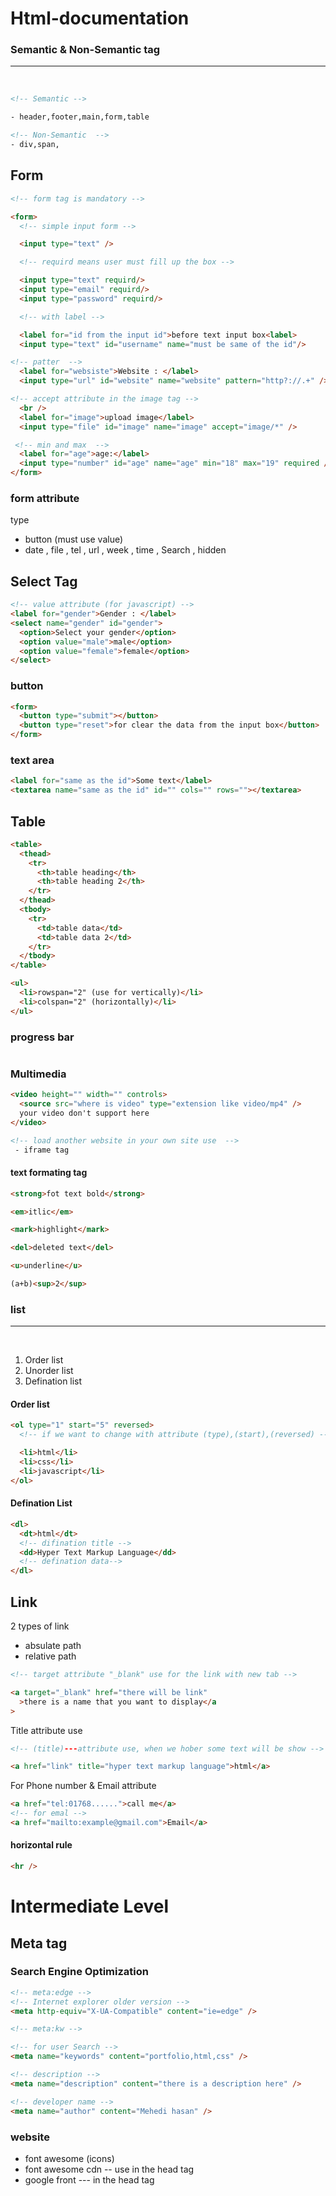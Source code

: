 # Html-documentation

<!-- Semantic tag -->

### Semantic & Non-Semantic tag

<hr/><br>

```html
<!-- Semantic -->

- header,footer,main,form,table

<!-- Non-Semantic  -->
- div,span,
```

<!-- form part here -->

## Form

```html
<!-- form tag is mandatory -->

<form>
  <!-- simple input form -->

  <input type="text" />

  <!-- requird means user must fill up the box -->

  <input type="text" requird/>
  <input type="email" requird/>
  <input type="password" requird/>

  <!-- with label -->

  <label for="id from the input id">before text input box<label>
  <input type="text" id="username" name="must be same of the id"/>

<!-- patter  -->
  <label for="websiste">Website : </label>
  <input type="url" id="website" name="website" pattern="http?://.+" />

<!-- accept attribute in the image tag -->
  <br />
  <label for="image">upload image</label>
  <input type="file" id="image" name="image" accept="image/*" />

 <!-- min and max  -->
  <label for="age">age:</label>
  <input type="number" id="age" name="age" min="18" max="19" required />
</form>
```

### form attribute

type

- button (must use value)
- date , file , tel , url , week , time , Search , hidden

## Select Tag

```html
<!-- value attribute (for javascript) -->
<label for="gender">Gender : </label>
<select name="gender" id="gender">
  <option>Select your gender</option>
  <option value="male">male</option>
  <option value="female">female</option>
</select>
```

### button

```html
<form>
  <button type="submit"></button>
  <button type="reset">for clear the data from the input box</button>
</form>
```

### text area

```html
<label for="same as the id">Some text</label>
<textarea name="same as the id" id="" cols="" rows=""></textarea>
```

  <!-- Table part here -->

## Table

```html
<table>
  <thead>
    <tr>
      <th>table heading</th>
      <th>table heading 2</th>
    </tr>
  </thead>
  <tbody>
    <tr>
      <td>table data</td>
      <td>table data 2</td>
    </tr>
  </tbody>
</table>

<ul>
  <li>rowspan="2" (use for vertically)</li>
  <li>colspan="2" (horizontally)</li>
</ul>
```

### progress bar

```html


```

### Multimedia

```html
<video height="" width="" controls>
  <source src="where is video" type="extension like video/mp4" />
  your video don't support here
</video>

<!-- load another website in your own site use  -->
 - iframe tag
```

<!-- Text formating part -->

#### text formating tag

```html
<strong>fot text bold</strong>

<em>itlic</em>

<mark>highlight</mark>

<del>deleted text</del>

<u>underline</u>

(a+b)<sup>2</sup>
```

<!-- Listing area part -->

### list

<hr/><br>

1.  Order list
2.  Unorder list
3.  Defination list

<!--Oeder list -->

#### Order list

```html
<ol type="1" start="5" reversed>
  <!-- if we want to change with attribute (type),(start),(reversed) -->

  <li>html</li>
  <li>css</li>
  <li>javascript</li>
</ol>
```

<!--Defination list -->

#### Defination List

```html
<dl>
  <dt>html</dt>
  <!-- difination title -->
  <dd>Hyper Text Markup Language</dd>
  <!-- defination data-->
</dl>
```

<!-- Linking area here -->

## Link

2 types of link

- absulate path
- relative path

```html
<!-- target attribute "_blank" use for the link with new tab -->

<a target="_blank" href="there will be link"
  >there is a name that you want to display</a
>
```

Title attribute use

```html
<!-- (title)---attribute use, when we hober some text will be show -->

<a href="link" title="hyper text markup language">html</a>
```

For Phone number & Email attribute

```html
<a href="tel:01768......">call me</a>
<!-- for emal -->
<a href="mailto:example@gmail.com">Email</a>
```

#### horizontal rule

```html
<hr />
```

# Intermediate Level

## Meta tag

### Search Engine Optimization

```html
<!-- meta:edge -->
<!-- Internet explorer older version -->
<meta http-equiv="X-UA-Compatible" content="ie=edge" />

<!-- meta:kw -->

<!-- for user Search -->
<meta name="keywords" content="portfolio,html,css" />

<!-- description -->
<meta name="description" content="there is a description here" />

<!-- developer name -->
<meta name="author" content="Mehedi hasan" />
```

### website

- font awesome (icons)
- font awesome cdn -- use in the head tag
- google front --- in the head tag
